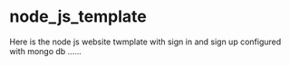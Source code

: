 # node_js_template
Here is the node js website twmplate with sign in and sign up configured with mongo db ......
